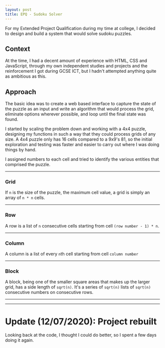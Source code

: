```yaml
---
layout: post
title: EPQ - Sudoku Solver
---
```


For my Extended Project Qualification during my time at college, I decided to design and build a system that would solve sudoku puzzles.

## Context

At the time, I had a decent amount of experience with HTML, CSS and JavaScript, through my own independent studies and projects and the reinforcement I got during GCSE ICT, but I hadn't attempted anything quite as ambitious as this.

## Approach

The basic idea was to create a web based interface to capture the state of the puzzle as an input and write an algorithm that would process the grid, eliminate options wherever possible, and loop until the final state was found.

I started by scaling the problem down and working with a 4x4 puzzle, designing my functions in such a way that they could process grids of any size. A 4x4 puzzle only has 16 cells compared to a 9x9's 81, so the initial exploration and testing was faster and easier to carry out where I was doing things by hand.

I assigned numbers to each cell and tried to identify the various entities that comprised the puzzle.

---

### Grid

If `n` is the size of the puzzle, the maximum cell value, a grid is simply an array of `n * n` cells.

---

### Row

A row is a list of `n` consecutive cells starting from cell `(row number - 1) * n`.

---

### Column

A column is a list of every `n`th cell starting from cell `column number`

---

### Block

A block, being one of the smaller square areas that makes up the larger grid, has a side length of `sqrt(n)`. It's a series of `sqrt(n)` lists of `sqrt(n)` consecutive numbers on consecutive rows.

---

---

# Update (12/07/2020): Project rebuilt

Looking back at the code, I thought I could do better, so I spent a few days doing it again.
